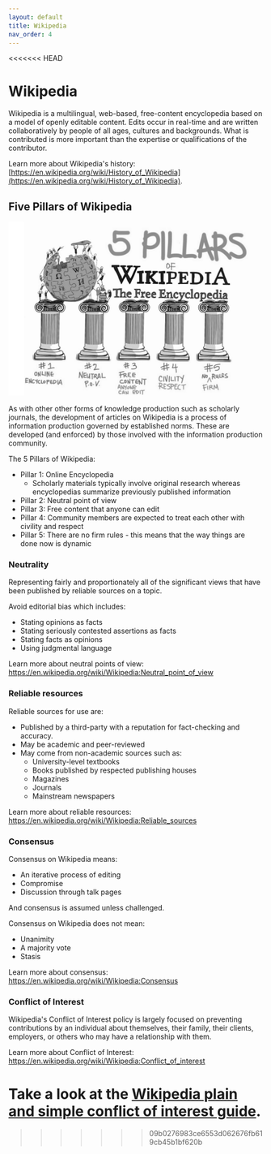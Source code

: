 ```yaml
---
layout: default
title: Wikipedia
nav_order: 4
---
```

<<<<<<< HEAD
# Wikipedia
Wikipedia is a multilingual, web-based, free-content encyclopedia based on a model of openly editable content.
Edits occur in real-time and are written collaboratively by people of all ages, cultures and backgrounds. What is contributed is more important than the expertise or qualifications of the contributor.

Learn more about Wikipedia's history: [https://en.wikipedia.org/wiki/History_of_Wikipedia](https://en.wikipedia.org/wiki/History_of_Wikipedia).

## Five Pillars of Wikipedia
<img src="images/five-pillars-wikipedia.png" alt="Five Pillars of Wikipedia" width="800" height="auto">

As with other other forms of knowledge production such as scholarly journals, the development of articles on Wikipedia is a process of information production governed by established norms. These are developed (and enforced) by those involved with the information production community.

The 5 Pillars of Wikipedia:
* Pillar 1: Online Encyclopedia
  * Scholarly materials typically involve original research whereas encyclopedias summarize previously published information
* Pillar 2: Neutral point of view
* Pillar 3: Free content that anyone can edit
* Pillar 4: Community members are expected to treat each other with civility and respect
* Pillar 5: There are no firm rules - this means that the way things are done now is dynamic

### Neutrality
Representing fairly and proportionately all of the significant views that have been published by reliable sources on a topic.

Avoid editorial bias which includes:
* Stating opinions as facts
* Stating seriously contested assertions as facts
* Stating facts as opinions
* Using judgmental language

Learn more about neutral points of view: https://en.wikipedia.org/wiki/Wikipedia:Neutral_point_of_view

### Reliable resources
Reliable sources for use are:
* Published by a third-party with a reputation for fact-checking and accuracy.
* May be academic and peer-reviewed
* May come from non-academic sources such as:
  * University-level textbooks
  * Books published by respected publishing houses
  * Magazines
  * Journals
  * Mainstream newspapers

Learn more about reliable resources: https://en.wikipedia.org/wiki/Wikipedia:Reliable_sources

### Consensus
Consensus on Wikipedia means:
* An iterative process of editing
* Compromise
* Discussion through talk pages

And consensus is assumed unless challenged.

Consensus on Wikipedia does not mean:
* Unanimity
* A majority vote
* Stasis

Learn more about consensus: https://en.wikipedia.org/wiki/Wikipedia:Consensus

### Conflict of Interest
Wikipedia's Conflict of Interest policy is largely focused on preventing contributions by an individual about themselves, their family, their clients, employers, or others who may have a relationship with them.

Learn more about Conflict of Interest: https://en.wikipedia.org/wiki/Wikipedia:Conflict_of_interest

Take a look at the [Wikipedia plain and simple conflict of interest guide](https://en.wikipedia.org/wiki/Wikipedia:Plain_and_simple_conflict_of_interest_guide).
=======

>>>>>>> 09b0276983ce6553d062676fb619cb45b1bf620b
